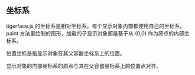 ## 坐标系

tigerface.js 的坐标系是相对坐标系。每个显示对象内部都使用自己的坐标系。
paint 方法里绘制的图形，加载的子显示对象都是基于从 (0,0) 作为原点的内部坐标系。

位置坐标是指显示对象在其父容器坐标系上的位置。

显示对象的内部坐标系的原点与其在父容器坐标系上的位置点对齐。
